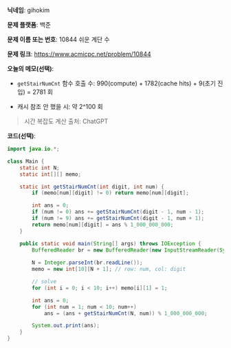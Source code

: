 **닉네임**: gihokim

**문제 플랫폼**: 백준

**문제 이름 또는 번호**: 10844 쉬운 계단 수

**문제 링크**: https://www.acmicpc.net/problem/10844

**오늘의 메모(선택)**: 

- `getStairNumCnt` 함수 호출 수: 990(compute) + 1782(cache hits) + 9(초기 진입) = 2781 회

- 캐시 참조 안 했을 시: 약 2^100 회

> 시간 복잡도 계산 출처: ChatGPT

**코드(선택)**:

```java
import java.io.*;

class Main {
	static int N;
	static int[][] memo;

	static int getStairNumCnt(int digit, int num) {
		if (memo[num][digit] != 0) return memo[num][digit];

		int ans = 0;
		if (num != 0) ans += getStairNumCnt(digit - 1, num - 1);
		if (num != 9) ans += getStairNumCnt(digit - 1, num + 1);
		return memo[num][digit] = ans % 1_000_000_000;
	}

	public static void main(String[] args) throws IOException {
		BufferedReader br = new BufferedReader(new InputStreamReader(System.in));
		
		N = Integer.parseInt(br.readLine());
		memo = new int[10][N + 1]; // row: num, col: digit

		// solve
		for (int i = 0; i < 10; i++) memo[i][1] = 1;

		int ans = 0;
		for (int num = 1; num < 10; num++)
			ans = (ans + getStairNumCnt(N, num)) % 1_000_000_000;

		System.out.print(ans);
	}
}
```